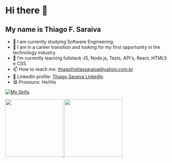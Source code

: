 # Hi there 👋
## My name is Thiago F. Saraiva

- 🔭 I am currently studying Software Engineering.
- 🎯 I am in a career transition and looking for my first opportunity in the technology industry.
- 🌱 I’m currently learning fullstack JS, Node.js, Tests, API's, React, HTML5 e CSS.  
- 📫 How to reach me: thiagofreitassaraiva@yahoo.com.br
- 👔 LinkedIn profile: [Thiago Saraiva LinkedIn](https://www.linkedin.com/in/thiago-saraiva-34a7895a/target=blank)
- 😄 Pronouns: He/His

[![My Skills](https://skillicons.dev/icons?i=js,nodejs,react,html,css,java,spring,cs,python,c,cpp,dotnet,mongodb,mysql,firebase)](https://skillicons.dev)

<div>
  <a href="https://github.com/Thisaraiva">
  <img height="180em" src="https://github-readme-stats.vercel.app/api?username=Thisaraiva&show_icons=true&theme=dark&include_all_commits=true&count_private=true"/>
  <img height="180em" src="https://github-readme-stats.vercel.app/api/top-langs/?username=Thisaraiva&layout=compact&langs_count=16&theme=dark"/>
</div>
